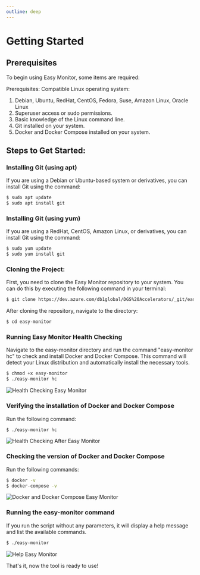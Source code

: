 ```yaml
---
outline: deep
---
```


# Getting Started

## Prerequisites

To begin using Easy Monitor, some items are required:

Prerequisites:
Compatible Linux operating system:

1. Debian, Ubuntu, RedHat, CentOS, Fedora, Suse, Amazon Linux, Oracle Linux
2. Superuser access or sudo permissions.
3. Basic knowledge of the Linux command line.
4. Git installed on your system.
5. Docker and Docker Compose installed on your system.

## Steps to Get Started:

### Installing Git (using apt)

If you are using a Debian or Ubuntu-based system or derivatives, you can install Git using the command:

```bash
$ sudo apt update
$ sudo apt install git
```

### Installing Git (using yum)

If you are using a RedHat, CentOS, Amazon Linux, or derivatives, you can install Git using the command:

```bash
$ sudo yum update
$ sudo yum install git
```

### Cloning the Project:

First, you need to clone the Easy Monitor repository to your system. You can do this by executing the following command in your terminal:

```bash
$ git clone https://dev.azure.com/db1global/DGS%20Accelerators/_git/easy-monitor
```

After cloning the repository, navigate to the directory:

```bash
$ cd easy-monitor
```

### Running Easy Monitor Health Checking

Navigate to the easy-monitor directory and run the command "easy-monitor hc" to check and install Docker and Docker Compose. This command will detect your Linux distribution and automatically install the necessary tools.

```bash
$ chmod +x easy-monitor
$ ./easy-monitor hc
```

![Health Checking Easy Monitor](/img/components/easy-monitor/easy-monitor-hc.png)

### Verifying the installation of Docker and Docker Compose

Run the following command:

```bash
$ ./easy-monitor hc
```

![Health Checking After Easy Monitor](/img/components/easy-monitor/easy-monitor-after-hc.png)

### Checking the version of Docker and Docker Compose

Run the following commands:

```bash
$ docker -v
$ docker-compose -v
```

![Docker and Docker Compose Easy Monitor](/img/components/easy-monitor/easy-monitor-docker-compose.png)

### Running the easy-monitor command

If you run the script without any parameters, it will display a help message and list the available commands.

```bash
$ ./easy-monitor
```

![Help Easy Monitor](/img/components/easy-monitor/easy-monitor-help.png)

That's it, now the tool is ready to use!
